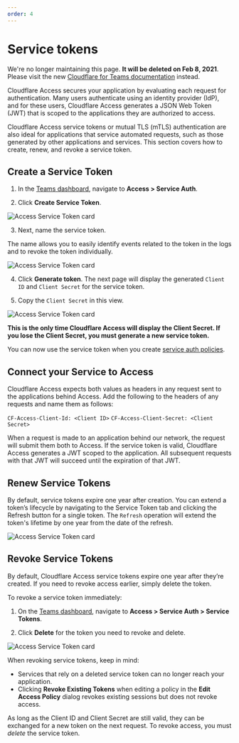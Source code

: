 ```yaml
---
order: 4
---
```


# Service tokens

<Aside type='warning' header='⚠️ THIS PAGE IS OUTDATED'>

We're no longer maintaining this page. **It will be deleted on Feb 8, 2021**. Please visit the new [Cloudflare for Teams documentation](https://secret.wiki/cloudflare-one/teams-docs-changes) instead.

</Aside>

Cloudflare Access secures your application by evaluating each request for authentication. Many users authenticate using an identity provider (IdP), and for these users, Cloudflare Access generates a JSON Web Token (JWT) that is scoped to the applications they are authorized to access.

Cloudflare Access service tokens or mutual TLS (mTLS) authentication are also ideal for applications that service automated requests, such as those generated by other applications and services.
This section covers how to create, renew, and revoke a service token.

## Create a Service Token

1. In the [Teams dashboard](https://dash.teams.cloudflare.com), navigate to **Access > Service Auth**.

2. Click **Create Service Token**.

  ![Access Service Token card](../static/service-tokens/service-token-home.png)

3. Next, name the service token.

The name allows you to easily identify events related to the token in the logs and to revoke the token individually.

  ![Access Service Token card](../static/service-tokens/name-service-token.png)

4. Click **Generate token**.
The next page will display the generated `Client ID` and `Client Secret` for the service token.

5. Copy the `Client Secret` in this view.

  ![Access Service Token card](../static/service-tokens/service-token-detail.png)

**This is the only time Cloudflare Access will display the Client Secret. If you lose the Client Secret, you must generate a new service token.**

You can now use the service token when you create [service auth policies](/getting-started/policies/#service-auth).

## Connect your Service to Access
Cloudflare Access expects both values as headers in any request sent to the applications behind Access. Add the following to the headers of any requests and name them as follows:

`CF-Access-Client-Id: <Client ID>`
`CF-Access-Client-Secret: <Client Secret>`

When a request is made to an application behind our network, the request will submit them both to Access. If the service token is valid, Cloudflare Access generates a JWT scoped to the application. All subsequent requests with that JWT will succeed until the expiration of that JWT.

## Renew Service Tokens

By default, service tokens expire one year after creation. You can extend a token’s lifecycle by navigating to the Service Token tab and clicking the Refresh button for a single token.
The `Refresh` operation will extend the token's lifetime by one year from the date of the refresh.

![Access Service Token card](../static/service-tokens/service-token-home.png)

## Revoke Service Tokens

By default, Cloudflare Access service tokens expire one year after they’re created. If you need to revoke access earlier, simply delete the token.

To revoke a service token immediately:
1. On the [Teams dashboard](https://dash.teams.cloudflare.com), navigate to **Access > Service Auth > Service Tokens**.

2. Click **Delete** for the token you need to revoke and delete.

![Access Service Token card](../static/service-tokens/service-token-home.png)

When revoking service tokens, keep in mind:
* Services that rely on a deleted service token can no longer reach your application.
* Clicking **Revoke Existing Tokens** when editing a policy in the **Edit Access Policy** dialog revokes existing sessions but does not revoke access.

As long as the Client ID and Client Secret are still valid, they can be exchanged for a new token on the next request. To revoke access, you must *delete* the service token.
